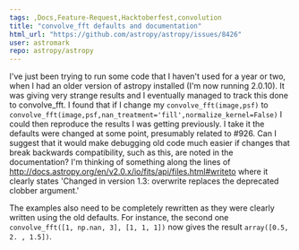 ```yaml
---
tags: ,Docs,Feature-Request,Hacktoberfest,convolution
title: "convolve_fft defaults and documentation"
html_url: "https://github.com/astropy/astropy/issues/8426"
user: astromark
repo: astropy/astropy
---
```


I've just been trying to run some code that I haven't used for a year or two, when I had an older version of astropy installed (I'm now running 2.0.10). It was giving very strange results and I eventually managed to track this done to convolve_fft. I found that if I change my `convolve_fft(image,psf)` to `convolve_fft(image,psf,nan_treatment='fill',normalize_kernel=False)` I could then reproduce the results I was getting previously. I take it the defaults were changed at some point, presumably related to #926. Can I suggest that it would make debugging old code much easier if changes that break backwards compatibility, such as this, are noted in the documentation? I'm thinking of something along the lines of http://docs.astropy.org/en/v2.0.x/io/fits/api/files.html#writeto where it clearly states 'Changed in version 1.3: overwrite replaces the deprecated clobber argument.'

The examples also need to be completely rewritten as they were clearly written using the old defaults. For instance, the second one `convolve_fft([1, np.nan, 3], [1, 1, 1])` now gives the result `array([0.5, 2. , 1.5])`.